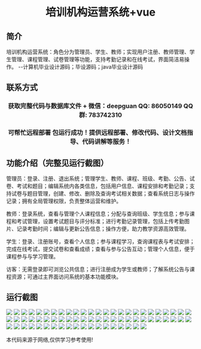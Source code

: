 <p><h1 align="center">培训机构运营系统+vue</h1></p>

## 简介
培训机构运营系统：角色分为管理员、学生、教师；实现用户注册、教师管理、学生管理、课程管理、试卷管理等功能，支持考勤记录和在线考试，界面简洁易操作。    --计算机毕业设计源码；毕设源码；java毕业设计源码


## 联系方式
<p><h3 align="center">获取完整代码与数据库文件 + 微信：deepguan QQ: 86050149 QQ群: 783742310</h3></p>
<p><h3 align="center">可帮忙远程部署 包运行成功！提供远程部署、修改代码、设计文档指导、代码讲解等服务！</h3></p>

## 功能介绍（完整见运行截图）
管理员：登录、注册、退出系统；管理学生、教师、课程、班级、考勤、公告、试卷、考试和题目；编辑系统内各类信息，包括用户信息、课程安排和考勤记录；支持试卷与题目管理，创建、修改、删除及查询考试相关数据；查看系统日志与操作记录；拥有全局管理权限，负责整体运营和维护。

教师：登录系统，查看与管理个人课程信息；分配与查询班级、学生信息；参与课程和考试管理，设置考试题目与评分标准；进行考勤记录管理，包括上传考勤图片、记录考勤时间；编辑与更新公告信息；操作方便，助力教学资源高效管理。

学生：登录、注册账号，查看个人信息；参与课程学习，查询课程表与考试安排；完成在线考试，提交试卷和查看成绩；查看与参与公告互动；管理个人信息，便于课程参与与学习管理。

访客：无需登录即可浏览公共信息；进行注册成为学生或教师；了解系统公告与课程资源；可通过主界面访问系统的基本功能模块。


## 运行截图
![](https://bs-1329754181.cos.ap-shanghai.myqcloud.com/ssm/TrainingInstitutionOperationSystem/img/001.jpg)
![](https://bs-1329754181.cos.ap-shanghai.myqcloud.com/ssm/TrainingInstitutionOperationSystem/img/002.jpg)
![](https://bs-1329754181.cos.ap-shanghai.myqcloud.com/ssm/TrainingInstitutionOperationSystem/img/003.jpg)
![](https://bs-1329754181.cos.ap-shanghai.myqcloud.com/ssm/TrainingInstitutionOperationSystem/img/004.jpg)
![](https://bs-1329754181.cos.ap-shanghai.myqcloud.com/ssm/TrainingInstitutionOperationSystem/img/005.jpg)
![](https://bs-1329754181.cos.ap-shanghai.myqcloud.com/ssm/TrainingInstitutionOperationSystem/img/006.jpg)
![](https://bs-1329754181.cos.ap-shanghai.myqcloud.com/ssm/TrainingInstitutionOperationSystem/img/007.jpg)
![](https://bs-1329754181.cos.ap-shanghai.myqcloud.com/ssm/TrainingInstitutionOperationSystem/img/008.jpg)
![](https://bs-1329754181.cos.ap-shanghai.myqcloud.com/ssm/TrainingInstitutionOperationSystem/img/009.jpg)
![](https://bs-1329754181.cos.ap-shanghai.myqcloud.com/ssm/TrainingInstitutionOperationSystem/img/010.jpg)
![](https://bs-1329754181.cos.ap-shanghai.myqcloud.com/ssm/TrainingInstitutionOperationSystem/img/011.jpg)
![](https://bs-1329754181.cos.ap-shanghai.myqcloud.com/ssm/TrainingInstitutionOperationSystem/img/012.jpg)
![](https://bs-1329754181.cos.ap-shanghai.myqcloud.com/ssm/TrainingInstitutionOperationSystem/img/013.jpg)
![](https://bs-1329754181.cos.ap-shanghai.myqcloud.com/ssm/TrainingInstitutionOperationSystem/img/014.jpg)
![](https://bs-1329754181.cos.ap-shanghai.myqcloud.com/ssm/TrainingInstitutionOperationSystem/img/015.jpg)
![](https://bs-1329754181.cos.ap-shanghai.myqcloud.com/ssm/TrainingInstitutionOperationSystem/img/016.jpg)
![](https://bs-1329754181.cos.ap-shanghai.myqcloud.com/ssm/TrainingInstitutionOperationSystem/img/017.jpg)
![](https://bs-1329754181.cos.ap-shanghai.myqcloud.com/ssm/TrainingInstitutionOperationSystem/img/018.jpg)
![](https://bs-1329754181.cos.ap-shanghai.myqcloud.com/ssm/TrainingInstitutionOperationSystem/img/019.jpg)
![](https://bs-1329754181.cos.ap-shanghai.myqcloud.com/ssm/TrainingInstitutionOperationSystem/img/020.jpg)
![](https://bs-1329754181.cos.ap-shanghai.myqcloud.com/ssm/TrainingInstitutionOperationSystem/img/021.jpg)
![](https://bs-1329754181.cos.ap-shanghai.myqcloud.com/ssm/TrainingInstitutionOperationSystem/img/022.jpg)
![](https://bs-1329754181.cos.ap-shanghai.myqcloud.com/ssm/TrainingInstitutionOperationSystem/img/023.jpg)
![](https://bs-1329754181.cos.ap-shanghai.myqcloud.com/ssm/TrainingInstitutionOperationSystem/img/024.jpg)
![](https://bs-1329754181.cos.ap-shanghai.myqcloud.com/ssm/TrainingInstitutionOperationSystem/img/025.jpg)
![](https://bs-1329754181.cos.ap-shanghai.myqcloud.com/ssm/TrainingInstitutionOperationSystem/img/026.jpg)
![](https://bs-1329754181.cos.ap-shanghai.myqcloud.com/ssm/TrainingInstitutionOperationSystem/img/027.jpg)
![](https://bs-1329754181.cos.ap-shanghai.myqcloud.com/ssm/TrainingInstitutionOperationSystem/img/028.jpg)
![](https://bs-1329754181.cos.ap-shanghai.myqcloud.com/ssm/TrainingInstitutionOperationSystem/img/029.jpg)
![](https://bs-1329754181.cos.ap-shanghai.myqcloud.com/ssm/TrainingInstitutionOperationSystem/img/030.jpg)
![](https://bs-1329754181.cos.ap-shanghai.myqcloud.com/ssm/TrainingInstitutionOperationSystem/img/031.jpg)
![](https://bs-1329754181.cos.ap-shanghai.myqcloud.com/ssm/TrainingInstitutionOperationSystem/img/032.jpg)
![](https://bs-1329754181.cos.ap-shanghai.myqcloud.com/ssm/TrainingInstitutionOperationSystem/img/033.jpg)
![](https://bs-1329754181.cos.ap-shanghai.myqcloud.com/ssm/TrainingInstitutionOperationSystem/img/034.jpg)
![](https://bs-1329754181.cos.ap-shanghai.myqcloud.com/ssm/TrainingInstitutionOperationSystem/img/035.jpg)
![](https://bs-1329754181.cos.ap-shanghai.myqcloud.com/ssm/TrainingInstitutionOperationSystem/img/036.jpg)
![](https://bs-1329754181.cos.ap-shanghai.myqcloud.com/ssm/TrainingInstitutionOperationSystem/img/037.jpg)
![](https://bs-1329754181.cos.ap-shanghai.myqcloud.com/ssm/TrainingInstitutionOperationSystem/img/038.jpg)
![](https://bs-1329754181.cos.ap-shanghai.myqcloud.com/ssm/TrainingInstitutionOperationSystem/img/039.jpg)
![](https://bs-1329754181.cos.ap-shanghai.myqcloud.com/ssm/TrainingInstitutionOperationSystem/img/040.jpg)
![](https://bs-1329754181.cos.ap-shanghai.myqcloud.com/ssm/TrainingInstitutionOperationSystem/img/041.jpg)
![](https://bs-1329754181.cos.ap-shanghai.myqcloud.com/ssm/TrainingInstitutionOperationSystem/img/042.jpg)
![](https://bs-1329754181.cos.ap-shanghai.myqcloud.com/ssm/TrainingInstitutionOperationSystem/img/043.jpg)
![](https://bs-1329754181.cos.ap-shanghai.myqcloud.com/ssm/TrainingInstitutionOperationSystem/img/044.jpg)
![](https://bs-1329754181.cos.ap-shanghai.myqcloud.com/ssm/TrainingInstitutionOperationSystem/img/045.jpg)
![](https://bs-1329754181.cos.ap-shanghai.myqcloud.com/ssm/TrainingInstitutionOperationSystem/img/046.jpg)
![](https://bs-1329754181.cos.ap-shanghai.myqcloud.com/ssm/TrainingInstitutionOperationSystem/img/047.jpg)
![](https://bs-1329754181.cos.ap-shanghai.myqcloud.com/ssm/TrainingInstitutionOperationSystem/img/048.jpg)
![](https://bs-1329754181.cos.ap-shanghai.myqcloud.com/ssm/TrainingInstitutionOperationSystem/img/049.jpg)
![](https://bs-1329754181.cos.ap-shanghai.myqcloud.com/ssm/TrainingInstitutionOperationSystem/img/050.jpg)
![](https://bs-1329754181.cos.ap-shanghai.myqcloud.com/ssm/TrainingInstitutionOperationSystem/img/051.jpg)
![](https://bs-1329754181.cos.ap-shanghai.myqcloud.com/ssm/TrainingInstitutionOperationSystem/img/052.jpg)
![](https://bs-1329754181.cos.ap-shanghai.myqcloud.com/ssm/TrainingInstitutionOperationSystem/img/053.jpg)
![](https://bs-1329754181.cos.ap-shanghai.myqcloud.com/ssm/TrainingInstitutionOperationSystem/img/054.jpg)
![](https://bs-1329754181.cos.ap-shanghai.myqcloud.com/ssm/TrainingInstitutionOperationSystem/img/055.jpg)
![](https://bs-1329754181.cos.ap-shanghai.myqcloud.com/ssm/TrainingInstitutionOperationSystem/img/056.jpg)
![](https://bs-1329754181.cos.ap-shanghai.myqcloud.com/ssm/TrainingInstitutionOperationSystem/img/057.jpg)
![](https://bs-1329754181.cos.ap-shanghai.myqcloud.com/ssm/TrainingInstitutionOperationSystem/img/058.jpg)
![](https://bs-1329754181.cos.ap-shanghai.myqcloud.com/ssm/TrainingInstitutionOperationSystem/img/059.jpg)
![](https://bs-1329754181.cos.ap-shanghai.myqcloud.com/ssm/TrainingInstitutionOperationSystem/img/060.jpg)
![](https://bs-1329754181.cos.ap-shanghai.myqcloud.com/ssm/TrainingInstitutionOperationSystem/img/061.jpg)
![](https://bs-1329754181.cos.ap-shanghai.myqcloud.com/ssm/TrainingInstitutionOperationSystem/img/062.jpg)
![](https://bs-1329754181.cos.ap-shanghai.myqcloud.com/ssm/TrainingInstitutionOperationSystem/img/063.jpg)
![](https://bs-1329754181.cos.ap-shanghai.myqcloud.com/ssm/TrainingInstitutionOperationSystem/img/064.jpg)
![](https://bs-1329754181.cos.ap-shanghai.myqcloud.com/ssm/TrainingInstitutionOperationSystem/img/065.jpg)
![](https://bs-1329754181.cos.ap-shanghai.myqcloud.com/ssm/TrainingInstitutionOperationSystem/img/066.jpg)
![](https://bs-1329754181.cos.ap-shanghai.myqcloud.com/ssm/TrainingInstitutionOperationSystem/img/067.jpg)
![](https://bs-1329754181.cos.ap-shanghai.myqcloud.com/ssm/TrainingInstitutionOperationSystem/img/068.jpg)
![](https://bs-1329754181.cos.ap-shanghai.myqcloud.com/ssm/TrainingInstitutionOperationSystem/img/069.jpg)

<p>本代码来源于网络,仅供学习参考使用!</p>
